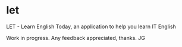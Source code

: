 # let
 LET - Learn English Today, an application to help you learn IT English







Work in progress.
Any feedback appreciated, thanks.
JG